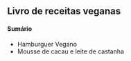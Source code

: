## Livro de receitas veganas

#### Sumário

- Hamburguer Vegano
- Mousse de cacau e leite de castanha
